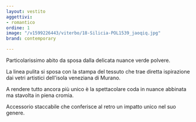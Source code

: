 ```yaml
---
layout: vestito
aggettivi:
- romantico
ordine: 1
image: "/v1599226443/viterbo/18-Silicia-POL1539_jaoqiq.jpg"
brand: contemporary

---
```

Particolarissimo abito da sposa dalla delicata nuance verde polvere.

La linea pulita si sposa con la stampa del tessuto che trae diretta ispirazione dai vetri artistici dell'isola veneziana di Murano.

A rendere tutto ancora più unico è la spettacolare coda in nuance abbinata ma stavolta in piena cromia. 

Accessorio staccabile che conferisce al retro un impatto unico nel suo genere.